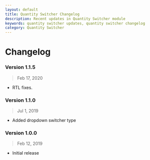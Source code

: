 ```yaml
---
layout: default
title: Quantity Switcher Changelog
description: Recent updates in Quantity Switcher module
keywords: quantity switcher updates, quantity switcher changelog
category: Quantity Switcher
---
```


# Changelog

### Version 1.1.5

> Feb 17, 2020

 -  RTL fixes.

### Version 1.1.0

> Jul 1, 2019

 -  Added dropdown switcher type

### Version 1.0.0

> Feb 12, 2019

 -  Initial release
